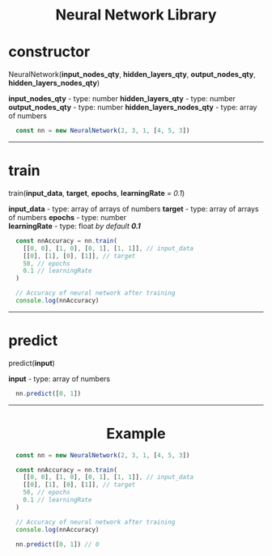 <h1 align="center"><b>Neural Network Library</b></h1>

# constructor

NeuralNetwork(**input_nodes_qty**, **hidden_layers_qty**, **output_nodes_qty**, **hidden_layers_nodes_qty**)

**input_nodes_qty** - type: number
**hidden_layers_qty** - type: number
**output_nodes_qty** - type: number
**hidden_layers_nodes_qty** - type: array of numbers

```javascript
  const nn = new NeuralNetwork(2, 3, 1, [4, 5, 3])
```
<hr>

# train

train(**input_data**, **target**, **epochs**, **learningRate** *= 0.1*)

**input_data** - type: array of arrays of numbers
**target** - type: array of arrays of numbers
**epochs** - type: number<br>
**learningRate** - type: float *by default **0.1***

```javascript
  const nnAccuracy = nn.train(
    [[0, 0], [1, 0], [0, 1], [1, 1]], // input_data
    [[0], [1], [0], [1]], // target
    50, // epochs
    0.1 // learningRate
  )

  // Accuracy of neural network after training
  console.log(nnAccuracy)
```
<hr>

# predict

predict(**input**)

**input** - type: array of numbers

```javascript
  nn.predict([0, 1])
```
<hr>

<h1 align="center"><b>Example</b></h1>

```javascript
  const nn = new NeuralNetwork(2, 3, 1, [4, 5, 3])

  const nnAccuracy = nn.train(
    [[0, 0], [1, 0], [0, 1], [1, 1]], // input_data
    [[0], [1], [0], [1]], // target
    50, // epochs
    0.1 // learningRate
  )

  // Accuracy of neural network after training
  console.log(nnAccuracy)

  nn.predict([0, 1]) // 0
```